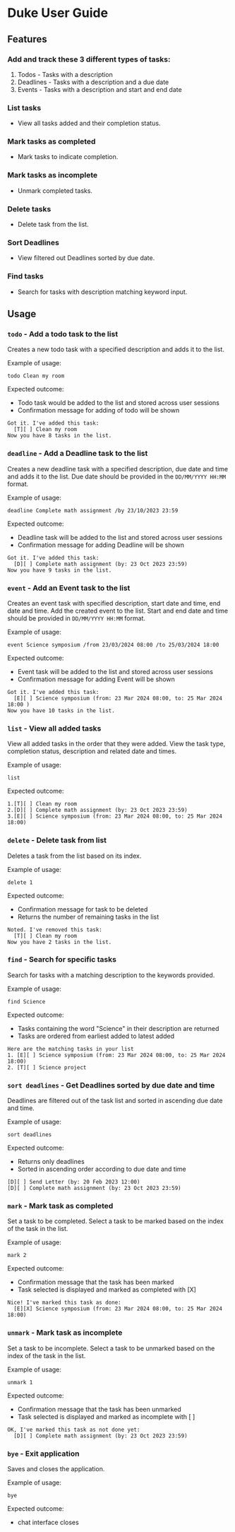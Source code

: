 # Duke User Guide

## Features 

### Add and track these 3 different types of tasks:
1. Todos - Tasks with a description
2. Deadlines - Tasks with a description and a due date
3. Events - Tasks with a description and start and end date


### List tasks
- View all tasks added and their completion status.

### Mark tasks as completed
- Mark  tasks to indicate completion.

### Mark tasks as incomplete
- Unmark completed tasks.

### Delete tasks
- Delete task from the list.

### Sort Deadlines
- View filtered out Deadlines sorted by due date.

### Find tasks
- Search for tasks with description matching keyword input.


## Usage

### `todo` - Add a todo task to the list

Creates a new todo task with a specified description and adds it to the list. 

Example of usage:

`todo Clean my room`

Expected outcome:

- Todo task would be added to the list and stored across user sessions
- Confirmation message for adding of todo will be shown

```
Got it. I've added this task:
  [T][ ] Clean my room
Now you have 8 tasks in the list.
```

### `deadline` - Add a Deadline task to the list

Creates a new deadline task with a specified description, due date and time and adds it to the list.
Due date should be provided in the `DD/MM/YYYY HH:MM` format.

Example of usage:

`deadline Complete math assignment /by 23/10/2023 23:59`

Expected outcome:

- Deadline task will be added to the list and stored across user sessions
- Confirmation message for adding Deadline will be shown

```
Got it. I've added this task:
  [D][ ] Complete math assignment (by: 23 Oct 2023 23:59)
Now you have 9 tasks in the list.
```

### `event` - Add an Event task to the list

Creates an event task with specified description, start date and time, end date and time.
Add the created event to the list. Start and end date and time should be provided in 
`DD/MM/YYYY HH:MM` format.

Example of usage:

`event Science symposium /from 23/03/2024 08:00 /to 25/03/2024 18:00`

Expected outcome:

- Event task will be added to the list and stored across user sessions
- Confirmation message for adding Event will be shown

```
Got it. I've added this task:
  [E][ ] Science symposium (from: 23 Mar 2024 08:00, to: 25 Mar 2024 18:00 )
Now you have 10 tasks in the list.
```

### `list` - View all added tasks

View all added tasks in the order that they were added. View the task type, completion status, description 
and related date and times. 

Example of usage:

`list`

Expected outcome:

```
1.[T][ ] Clean my room
2.[D][ ] Complete math assignment (by: 23 Oct 2023 23:59)
3.[E][ ] Science symposium (from: 23 Mar 2024 08:00, to: 25 Mar 2024 18:00)
```

### `delete` - Delete task from list

Deletes a task from the list based on its index.

Example of usage:

`delete 1`

Expected outcome:

- Confirmation message for task to be deleted
- Returns the number of remaining tasks in the list

```
Noted. I've removed this task:
  [T][ ] Clean my room
Now you have 2 tasks in the list.
```

### `find` - Search for specific tasks

Search for tasks with a matching description to the keywords provided. 

Example of usage:

`find Science`

Expected outcome:

- Tasks containing the word "Science" in their description are returned 
- Tasks are ordered from earliest added to latest added 

```
Here are the matching tasks in your list
1. [E][ ] Science symposium (from: 23 Mar 2024 08:00, to: 25 Mar 2024 18:00)
2. [T][ ] Science project
```

### `sort deadlines` - Get Deadlines sorted by due date and time

Deadlines are filtered out of the task list and sorted in ascending due date and time. 

Example of usage:

`sort deadlines`

Expected outcome:

- Returns only deadlines 
- Sorted in ascending order according to due date and time

```
[D][ ] Send Letter (by: 20 Feb 2023 12:00)
[D][ ] Complete math assignment (by: 23 Oct 2023 23:59)
```

### `mark` - Mark task as completed

Set a task to be completed. Select a task to be marked based on the index of the task in the list.

Example of usage:

`mark 2`

Expected outcome:

- Confirmation message that the task has been marked
- Task selected is displayed and marked as completed with [X]

```
Nice! I've marked this task as done:
  [E][X] Science symposium (from: 23 Mar 2024 08:00, to: 25 Mar 2024 18:00)
```

### `unmark` - Mark task as incomplete

Set a task to be incomplete. Select a task to be unmarked based on the index of the task in the list.

Example of usage:

`unmark 1`

Expected outcome:

- Confirmation message that the task has been unmarked
- Task selected is displayed and marked as incomplete with [ ]

```
OK, I've marked this task as not done yet:
  [D][ ] Complete math assignment (by: 23 Oct 2023 23:59)
```

### `bye` - Exit application

Saves and closes the application.

Example of usage:

`bye`

Expected outcome:

- chat interface closes
